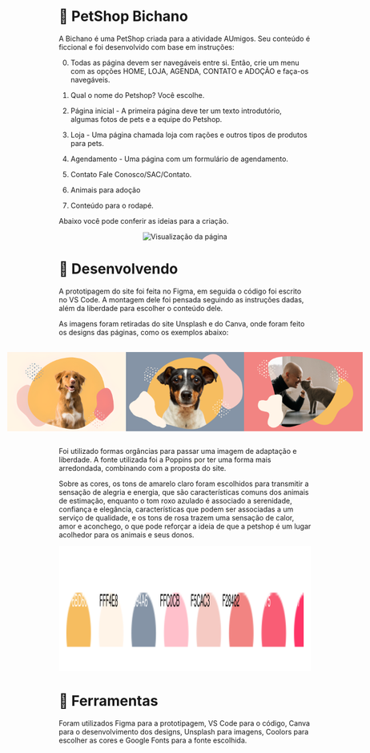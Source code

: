 # 🐾 PetShop Bichano

A Bichano é uma PetShop criada para a atividade AUmigos. Seu conteúdo é ficcional e foi desenvolvido com base em instruções:

0. Todas as página devem ser navegáveis entre si. Então, crie um menu com as opções HOME, 
LOJA, AGENDA, CONTATO e ADOÇÃO e faça-os navegáveis.

1. Qual o nome do Petshop? Você escolhe. 

2. Página inicial - A primeira página deve ter um texto introdutório, algumas fotos de pets e a equipe do Petshop.

3. Loja - Uma página chamada loja com rações e outros tipos de produtos para pets. 

4. Agendamento - Uma página com um formulário de agendamento. 

5. Contato Fale Conosco/SAC/Contato. 

6. Animais para adoção

7. Conteúdo para o rodapé.

Abaixo você pode conferir as ideias para a criação.

<p align="center">
<img src="https://github.com/gabriela4souza/PetShop-Bichano/blob/main/View/PetShop_Bichano_View.gif" alt="Visualização da página">
</p>

###

# 🎨 Desenvolvendo

A prototipagem do site foi feita no Figma, em seguida o código foi escrito no VS Code. A montagem dele foi pensada seguindo as instruções dadas, além da liberdade para escolher o conteúdo dele.

As imagens foram retiradas do site Unsplash e do Canva, onde foram feito os designs das páginas, como os exemplos abaixo:


<br>
<div style="display: flex; justify-content: center;">
  <img src="https://github.com/gabriela4souza/PetShop-Bichano/blob/main/PetShop%20Bichano/imagens/banner.png" width="260" height="158">
  <img src="https://github.com/gabriela4souza/PetShop-Bichano/blob/main/PetShop%20Bichano/imagens/bannerA.png" width="260" height="158">
  <img src="https://github.com/gabriela4souza/PetShop-Bichano/blob/main/PetShop%20Bichano/imagens/bannerB.png" width="260" height="158">
</div>
<br>

Foi utilizado formas orgâncias para passar uma imagem de adaptação e liberdade. A fonte utilizada foi a Poppins por ter uma forma mais arredondada, combinando com a proposta do site. 

Sobre as cores, os tons de amarelo claro foram escolhidos para transmitir a sensação de alegria e energia, que são características comuns dos animais de estimação, enquanto o tom roxo azulado é associado a serenidade, confiança e elegância, características que podem ser associadas a um serviço de qualidade, e os tons de rosa trazem uma sensação de calor, amor e aconchego, o que pode reforçar a ideia de que a petshop é um lugar acolhedor para os animais e seus donos.

<p align="center">
<img src="https://github.com/gabriela4souza/PetShop-Bichano/blob/main/View/color%20pallete.svg" alt="Paleta de cores utilizada" width="750" height="250">
</p>

###

# 🔨 Ferramentas

Foram utilizados Figma para a prototipagem, VS Code para o código, Canva para o desenvolvimento dos designs, Unsplash para imagens, Coolors para escolher as cores e Google Fonts para a fonte escolhida.
